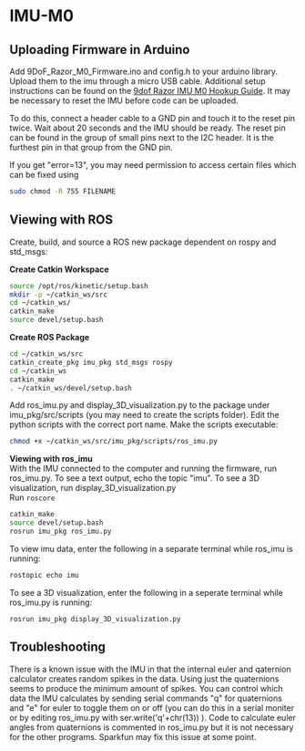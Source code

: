 # IMU-M0

## Uploading Firmware in Arduino
Add 9DoF_Razor_M0_Firmware.ino and config.h to your arduino library. Upload them to the imu through a micro USB cable. Additional setup instructions can be found on the [9dof Razor IMU M0 Hookup Guide](https://learn.sparkfun.com/tutorials/9dof-razor-imu-m0-hookup-guide). It may be necessary to reset the IMU before code can be uploaded.

To do this, connect a header cable to a GND pin and touch it to the reset pin twice. Wait about 20 seconds and the IMU should be ready. The reset pin can be found in the group of small pins next to the I2C header. It is the furthest pin in that group from the GND pin.

If you get "error=13", you may need permission to access certain files which can be fixed using
```sh
sudo chmod -R 755 FILENAME
```

## Viewing with ROS
Create, build, and source a ROS new package dependent on rospy and std_msgs:  

**Create Catkin Workspace**
```sh
source /opt/ros/kinetic/setup.bash
mkdir -p ~/catkin_ws/src
cd ~/catkin_ws/
catkin_make
source devel/setup.bash
```
**Create ROS Package**
```sh
cd ~/catkin_ws/src
catkin_create_pkg imu_pkg std_msgs rospy
cd ~/catkin_ws
catkin_make
. ~/catkin_ws/devel/setup.bash
```

Add ros_imu.py and display_3D_visualization.py to the package under imu_pkg/src/scripts (you may need to create the scripts folder). Edit the python scripts with the correct port name. Make the scripts executable:
```sh
chmod +x ~/catkin_ws/src/imu_pkg/scripts/ros_imu.py
```

**Viewing with ros_imu**  
With the IMU connected to the computer and running the firmware, run ros_imu.py. To see a text output, echo the topic "imu". To see a 3D visualization, run display_3D_visualization.py  
Run  ```roscore```
```sh
catkin_make
source devel/setup.bash
rosrun imu_pkg ros_imu.py
```
To view imu data, enter the following in a separate terminal while ros_imu is running:
```sh
rostopic echo imu
```
To see a 3D visualization, enter the following in a seperate terminal while ros_imu.py is running:
```
rosrun imu_pkg display_3D_visualization.py
```

## Troubleshooting
There is a known issue with the IMU in that the internal euler and qaternion calculator creates random spikes in the data. Using just the quaternions seems to produce the minimum amount of spikes. You can control which data the IMU calculates by sending serial commands "q" for quaternions and "e" for euler to toggle them on or off (you can do this in a serial moniter or by editing ros_imu.py with ser.write('q'+chr(13)) ). Code to calculate euler angles from quaternions is commented in ros_imu.py but it is not necessary for the other programs. Sparkfun may fix this issue at some point.

